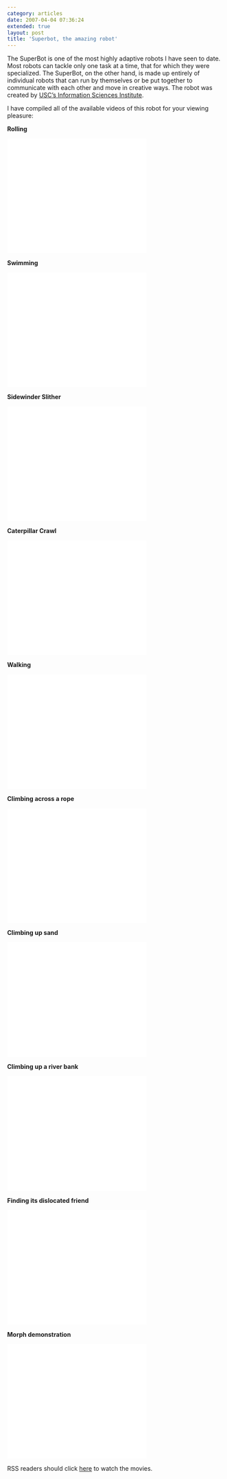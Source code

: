 ```yaml
---
category: articles
date: 2007-04-04 07:36:24
extended: true
layout: post
title: 'Superbot, the amazing robot'
---
```


<p>The SuperBot is one of the most highly adaptive robots I have seen to date.  Most robots can tackle only one task at a time, that for which they were specialized.  The SuperBot, on the other hand, is made up entirely of individual robots that can run by themselves or be put together to communicate with each other and move in creative ways.  The robot was created by <a href="http://www.isi.edu/">USC’s Information Sciences Institute</a>.</p>

<p>I have compiled all of the available videos of this robot for your viewing pleasure:</p>
<!--more-->
<p><strong>Rolling</strong></p>

<embed src="//www.youtube.com/v/eOX6W2kFiEc" width="325" height="267">

<p><strong>Swimming</strong></p>

<embed src="//www.youtube.com/v/3sCrQnnEGuA" width="325" height="267">

<p><strong>Sidewinder Slither</strong></p>

<embed src="//www.youtube.com/v/uqqcuwEgT2w" width="325" height="267">

<p><strong>Caterpillar Crawl</strong></p>

<embed src="//www.youtube.com/v/_qHpPVpH614" width="325" height="267">

<p><strong>Walking</strong></p>

<embed src="//www.youtube.com/v/5m_hufTX-Ns" width="325" height="267">

<p><strong>Climbing across a rope</strong></p>

<embed src="//www.youtube.com/v/F6Hxrw8YK8c" width="325" height="267">

<p><strong>Climbing up sand</strong></p>

<embed src="//www.youtube.com/v/NLEUCpODJH0" width="325" height="267">

<p><strong>Climbing up a river bank</strong></p>

<embed src="//www.youtube.com/v/2lCtIFUqG6I" width="325" height="267">

<p><strong>Finding its dislocated friend</strong></p>

<embed src="//www.youtube.com/v/kBfyAR77ceI" width="325" height="267">

<p><strong>Morph demonstration</strong></p>

<embed src="//www.youtube.com/v/rfT0hbewv-4" width="325" height="267">

<p>RSS readers should click <a href="//joaobordalo.com/articles/2007/04/04/superbot-the-amazing-robot">here</a> to watch the movies.</p>
